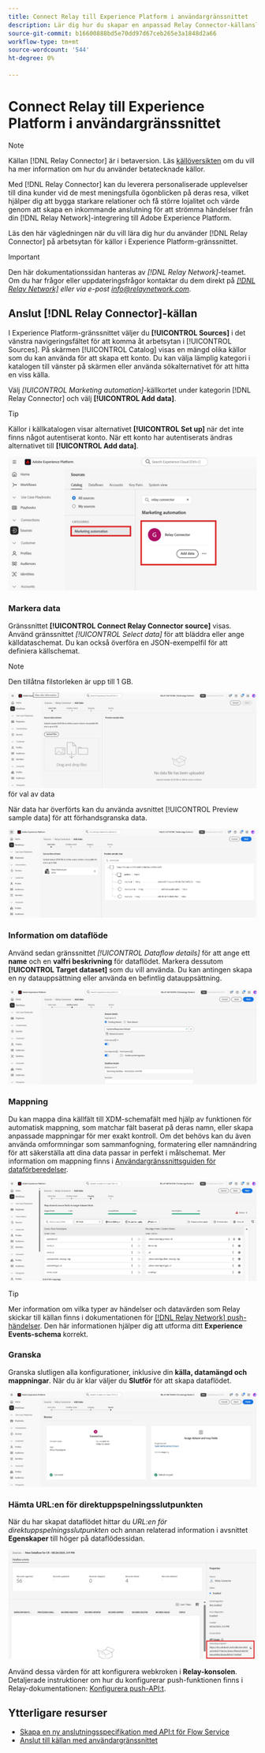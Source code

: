 ```yaml
---
title: Connect Relay till Experience Platform i användargränssnittet
description: Lär dig hur du skapar en anpassad Relay Connector-källanslutning med Adobe Experience Platform-gränssnittet.
source-git-commit: b16600888bd5e70dd97d67ceb265e3a1848d2a66
workflow-type: tm+mt
source-wordcount: '544'
ht-degree: 0%

---
```


# Connect Relay till Experience Platform i användargränssnittet

>[!NOTE]
>
>Källan [!DNL Relay Connector] är i betaversion. Läs [källöversikten](../../../../home.md#terms-and-conditions) om du vill ha mer information om hur du använder betatecknade källor.

Med [!DNL Relay Connector] kan du leverera personaliserade upplevelser till dina kunder vid de mest meningsfulla ögonblicken på deras resa, vilket hjälper dig att bygga starkare relationer och få större lojalitet och värde genom att skapa en inkommande anslutning för att strömma händelser från din [!DNL Relay Network]-integrering till Adobe Experience Platform.

Läs den här vägledningen när du vill lära dig hur du använder [!DNL Relay Connector] på arbetsytan för källor i Experience Platform-gränssnittet.

>[!IMPORTANT]
>
>Den här dokumentationssidan hanteras av *[!DNL Relay Network]*-teamet. Om du har frågor eller uppdateringsfrågor kontaktar du dem direkt på *[[!DNL Relay Network]](https://www.relaynetwork.com/) eller via e-post [info@relaynetwork.com](mailto:info@relaynetwork.com)*.

## Anslut [!DNL Relay Connector]-källan

I Experience Platform-gränssnittet väljer du **[!UICONTROL Sources]** i det vänstra navigeringsfältet för att komma åt arbetsytan i [!UICONTROL Sources]. På skärmen [!UICONTROL Catalog] visas en mängd olika källor som du kan använda för att skapa ett konto. Du kan välja lämplig kategori i katalogen till vänster på skärmen eller använda sökalternativet för att hitta en viss källa.

Välj *[!UICONTROL Marketing automation]*-källkortet under kategorin [!DNL Relay Connector] och välj **[!UICONTROL Add data]**.

>[!TIP]
>
>Källor i källkatalogen visar alternativet **[!UICONTROL Set up]** när det inte finns något autentiserat konto. När ett konto har autentiserats ändras alternativet till **[!UICONTROL Add data]**.

![Katalogsidan för källarbetsytan.](../../../../images/tutorials/create/relay-connector/relay-source.jpg)

### Markera data

Gränssnittet **[!UICONTROL Connect Relay Connector source]** visas. Använd gränssnittet *[!UICONTROL Select data]* för att bläddra eller ange källdataschemat. Du kan också överföra en JSON-exempelfil för att definiera källschemat.

>[!NOTE]
>
>Den tillåtna filstorleken är upp till 1 GB.

![Gränssnittet ](../../../../images/tutorials/create/relay-connector/upload-data.jpg) för val av data

När data har överförts kan du använda avsnittet [!UICONTROL Preview sample data] för att förhandsgranska data.

![Överförda data.](../../../../images/tutorials/create/relay-connector/uploaded-data.jpg)

### Information om dataflöde

Använd sedan gränssnittet *[!UICONTROL Dataflow details]* för att ange ett **name** och en **valfri beskrivning** för dataflödet. Markera dessutom **[!UICONTROL Target dataset]** som du vill använda. Du kan antingen skapa en ny datauppsättning eller använda en befintlig datauppsättning.

![Gränssnittet för dataflödesinformation. ](../../../../images/tutorials/create/relay-connector/dataflow.jpg)

### Mappning

Du kan mappa dina källfält till XDM-schemafält med hjälp av funktionen för automatisk mappning, som matchar fält baserat på deras namn, eller skapa anpassade mappningar för mer exakt kontroll. Om det behövs kan du även använda omformningar som sammanfogning, formatering eller namnändring för att säkerställa att dina data passar in perfekt i målschemat. Mer information om mappning finns i [Användargränssnittsguiden för dataförberedelser](../../../../../data-prep/ui/mapping.md).

![Mappningsgränssnittet i källarbetsflödet.](../../../../images/tutorials/create/relay-connector/mapping.jpg)

>[!TIP]
>
>Mer information om vilka typer av händelser och datavärden som Relay skickar till källan finns i dokumentationen för [[!DNL Relay Network] push-händelser](https://docs.relaynetwork.com/docs/push-events). Den här informationen hjälper dig att utforma ditt **Experience Events-schema** korrekt.

### Granska

Granska slutligen alla konfigurationer, inklusive din **källa, datamängd och mappningar**. När du är klar väljer du **Slutför** för att skapa dataflödet.

![Granskningssteget för källarbetsflödet.](../../../../images/tutorials/create/relay-connector/review.jpg)

### Hämta URL:en för direktuppspelningsslutpunkten

När du har skapat dataflödet hittar du *URL:en för direktuppspelningsslutpunkten* och annan relaterad information i avsnittet **Egenskaper** till höger på dataflödessidan.

![Dataflödesegenskaperna](../../../../images/tutorials/create/relay-connector/streaming-endpoint.jpg)

Använd dessa värden för att konfigurera webkroken i **Relay-konsolen**. Detaljerade instruktioner om hur du konfigurerar push-funktionen finns i Relay-dokumentationen: [Konfigurera push-API:t](https://docs.relaynetwork.com/docs/configuring-the-push-api).

## Ytterligare resurser

* [Skapa en ny anslutningsspecifikation med API:t för Flow Service ](https://experienceleague.adobe.com/sv/docs/experience-platform/sources/sdk/streaming-sdk/create)
* [Anslut till källan med användargränssnittet](https://experienceleague.adobe.com/sv/docs/experience-platform/sources/sdk/streaming-sdk/submit#test-your-source-using-the-ui)
